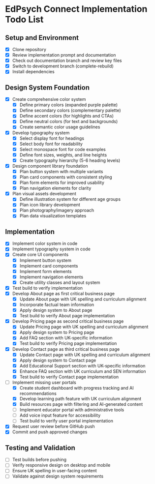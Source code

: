 # EdPsych Connect Implementation Todo List

## Setup and Environment
- [x] Clone repository
- [x] Review implementation prompt and documentation
- [x] Check out documentation branch and review key files
- [x] Switch to development branch (complete-rebuild)
- [x] Install dependencies

## Design System Foundation
- [x] Create comprehensive color system
  - [x] Define primary colors (expanded purple palette)
  - [x] Define secondary colors (complementary palette)
  - [x] Define accent colors (for highlights and CTAs)
  - [x] Define neutral colors (for text and backgrounds)
  - [x] Create semantic color usage guidelines
- [x] Develop typography system
  - [x] Select display font for headings
  - [x] Select body font for readability
  - [x] Select monospace font for code examples
  - [x] Define font sizes, weights, and line heights
  - [x] Create typography hierarchy (5-6 heading levels)
- [x] Design component library foundation
  - [x] Plan button system with multiple variants
  - [x] Plan card components with consistent styling
  - [x] Plan form elements for improved usability
  - [x] Plan navigation elements for clarity
- [x] Plan visual assets development
  - [x] Define illustration system for different age groups
  - [x] Plan icon library development
  - [x] Plan photography/imagery approach
  - [x] Plan data visualization templates

## Implementation
- [x] Implement color system in code
- [x] Implement typography system in code
- [x] Create core UI components
  - [x] Implement button system
  - [x] Implement card components
  - [x] Implement form elements
  - [x] Implement navigation elements
  - [x] Create utility classes and layout system
- [x] Test build to verify implementation
- [x] Develop About page as first critical business page
  - [x] Update About page with UK spelling and curriculum alignment
  - [x] Incorporate factual team information
  - [x] Apply design system to About page
  - [x] Test build to verify About page implementation
- [x] Develop Pricing page as second critical business page
  - [x] Update Pricing page with UK spelling and curriculum alignment
  - [x] Apply design system to Pricing page
  - [x] Add FAQ section with UK-specific information
  - [x] Test build to verify Pricing page implementation
- [x] Develop Contact page as third critical business page
  - [x] Update Contact page with UK spelling and curriculum alignment
  - [x] Apply design system to Contact page
  - [x] Add Educational Support section with UK-specific information
  - [x] Enhance FAQ section with UK curriculum and SEN information
  - [x] Test build to verify Contact page implementation
- [ ] Implement missing user portals
  - [x] Create student dashboard with progress tracking and AI recommendations
  - [x] Develop learning path feature with UK curriculum alignment
  - [x] Build resources page with filtering and AI-generated content
  - [ ] Implement educator portal with administrative tools
  - [ ] Add voice input feature for accessibility
  - [ ] Test build to verify user portal implementation
- [x] Request user review before GitHub push
- [x] Commit and push approved changes

## Testing and Validation
- [ ] Test builds before pushing
- [ ] Verify responsive design on desktop and mobile
- [ ] Ensure UK spelling in user-facing content
- [ ] Validate against design system requirements
